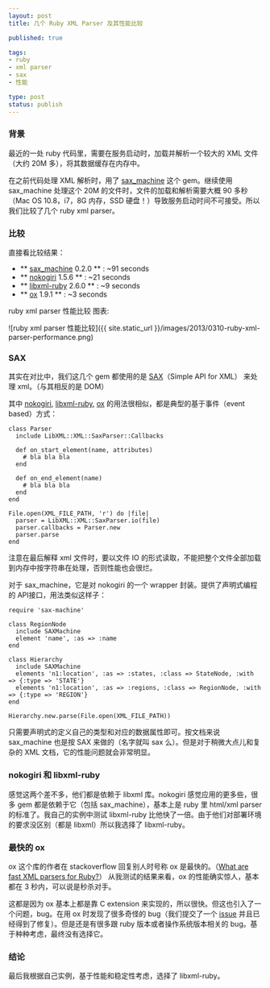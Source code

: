 ```yaml
---
layout: post
title: 几个 Ruby XML Parser 及其性能比较

published: true

tags:
- ruby
- xml parser
- sax
- 性能

type: post
status: publish
---
```


### 背景

最近的一处 ruby 代码里，需要在服务启动时，加载并解析一个较大的 XML 文件（大约 20M 多），将其数据缓存在内存中。

在之前代码处理 XML 解析时，用了 [sax_machine](https://github.com/pauldix/sax-machine) 这个 gem。继续使用 sax_machine 处理这个 20M 的文件时，文件的加载和解析需要大概 90 多秒（Mac OS 10.8，i7，8G 内存，SSD 硬盘！）导致服务启动时间不可接受。所以我们比较了几个 ruby xml parser。

### 比较

直接看比较结果：

* ** [sax_machine](https://github.com/pauldix/sax-machine) 0.2.0 ** : ~91 seconds
* ** [nokogiri](http://nokogiri.org/) 1.5.6 ** : ~21 seconds
* ** [libxml-ruby](https://github.com/xml4r/libxml-ruby) 2.6.0 ** : ~9 seconds
* ** [ox](https://github.com/ohler55/ox) 1.9.1 ** : ~3 seconds

ruby xml parser 性能比较 图表:

<!-- more -->

![ruby xml parser 性能比较]({{ site.static_url }}/images/2013/0310-ruby-xml-parser-performance.png)

### SAX

其实在对比中，我们这几个 gem 都使用的是 [SAX](http://zh.wikipedia.org/wiki/SAX)（Simple API for XML） 来处理 xml。（与其相反的是 DOM）

其中 [nokogiri](http://nokogiri.org/), [libxml-ruby](https://github.com/xml4r/libxml-ruby), [ox](https://github.com/ohler55/ox) 的用法很相似，都是典型的基于事件（event based）方式：

    class Parser
      include LibXML::XML::SaxParser::Callbacks

      def on_start_element(name, attributes)
        # bla bla bla
      end

      def on_end_element(name)
        # bla bla bla
      end
    end

    File.open(XML_FILE_PATH, 'r') do |file|
      parser = LibXML::XML::SaxParser.io(file)
      parser.callbacks = Parser.new
      parser.parse
    end

注意在最后解释 xml 文件时，要以文件 IO 的形式读取，不能把整个文件全部加载到内存中按字符串在处理，否则性能也会很烂。

对于 sax_machine，它是对 nokogiri 的一个 wrapper 封装。提供了声明式编程的 API接口，用法类似这样子：

    require 'sax-machine'

    class RegionNode
      include SAXMachine
      element 'name', :as => :name
    end

    class Hierarchy
      include SAXMachine
      elements 'n1:location', :as => :states, :class => StateNode, :with => {:type => 'STATE'}
      elements 'n1:location', :as => :regions, :class => RegionNode, :with => {:type => 'REGION'}
    end

    Hierarchy.new.parse(File.open(XML_FILE_PATH))

只需要声明式的定义自己的类型和对应的数据属性即可。按文档来说 sax_machine 也是按 SAX 来做的（名字就叫 sax 么）。但是对于稍微大点儿和复杂的 XML 文档，它的性能问题就会非常明显。

### nokogiri 和 libxml-ruby

感觉这两个差不多，他们都是依赖于 libxml 库。nokogiri 感觉应用的更多些，很多 gem 都是依赖于它（包括 sax_machine），基本上是 ruby 里 html/xml parser 的标准了。我自己的实例中测试 libxml-ruby 比他快了一倍。由于他们对部署环境的要求没区别（都是 libxml）所以我选择了 libxml-ruby。

### 最快的 ox

ox 这个库的作者在 stackoverflow 回复别人时号称 ox 是最快的。（[What are fast XML parsers for Ruby?](http://stackoverflow.com/a/7562820)） 从我测试的结果来看，ox 的性能确实惊人，基本都在 3 秒内，可以说是秒杀对手。

这都是因为 ox 基本上都是靠 C extension 来实现的，所以很快。但这也引入了一个问题，bug。在用 ox 时发现了很多奇怪的 bug（我们提交了一个 [issue](https://github.com/ohler55/ox/issues/46) 并且已经得到了修复）。但是还是有很多跟 ruby 版本或者操作系统版本相关的 bug。基于种种考虑，最终没有选择它。

### 结论

最后我根据自己实例，基于性能和稳定性考虑，选择了 libxml-ruby。

